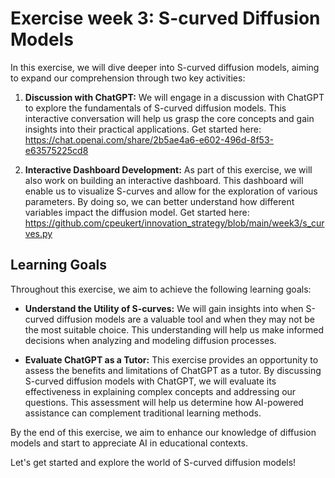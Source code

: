 # Exercise week 3: S-curved Diffusion Models

In this exercise, we will dive deeper into S-curved diffusion models, aiming to expand our comprehension through two key activities:

1. **Discussion with ChatGPT:** We will engage in a discussion with ChatGPT to explore the fundamentals of S-curved diffusion models. This interactive conversation will help us grasp the core concepts and gain insights into their practical applications. Get started here: https://chat.openai.com/share/2b5ae4a6-e602-496d-8f53-e63575225cd8

2. **Interactive Dashboard Development:** As part of this exercise, we will also work on building an interactive dashboard. This dashboard will enable us to visualize S-curves and allow for the exploration of various parameters. By doing so, we can better understand how different variables impact the diffusion model. Get started here: https://github.com/cpeukert/innovation_strategy/blob/main/week3/s_curves.py

## Learning Goals

Throughout this exercise, we aim to achieve the following learning goals:

- **Understand the Utility of S-curves:** We will gain insights into when S-curved diffusion models are a valuable tool and when they may not be the most suitable choice. This understanding will help us make informed decisions when analyzing and modeling diffusion processes.

- **Evaluate ChatGPT as a Tutor:** This exercise provides an opportunity to assess the benefits and limitations of ChatGPT as a tutor. By discussing S-curved diffusion models with ChatGPT, we will evaluate its effectiveness in explaining complex concepts and addressing our questions. This assessment will help us determine how AI-powered assistance can complement traditional learning methods.

By the end of this exercise, we aim to enhance our knowledge of diffusion models and start to appreciate AI in educational contexts.

Let's get started and explore the world of S-curved diffusion models!
